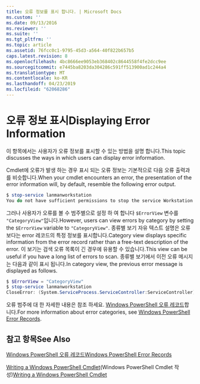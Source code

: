 ```yaml
---
title: 오류 정보를 표시 합니다. | Microsoft Docs
ms.custom: ''
ms.date: 09/13/2016
ms.reviewer: ''
ms.suite: ''
ms.tgt_pltfrm: ''
ms.topic: article
ms.assetid: 76fcc0c1-9795-45d3-a564-40f822b657b5
caps.latest.revision: 8
ms.openlocfilehash: 4bc8666ee9053eb368402c8644558f4fe2dcc9ee
ms.sourcegitcommit: e7445ba8203da304286c591ff513900ad1c244a4
ms.translationtype: MT
ms.contentlocale: ko-KR
ms.lasthandoff: 04/23/2019
ms.locfileid: "62068286"
---
```

# <a name="displaying-error-information"></a><span data-ttu-id="89dae-102">오류 정보 표시</span><span class="sxs-lookup"><span data-stu-id="89dae-102">Displaying Error Information</span></span>

<span data-ttu-id="89dae-103">이 항목에서는 사용자가 오류 정보를 표시할 수 있는 방법을 설명 합니다.</span><span class="sxs-lookup"><span data-stu-id="89dae-103">This topic discusses the ways in which users can display error information.</span></span>

<span data-ttu-id="89dae-104">Cmdlet에 오류가 발생 하는 경우 표시 되는 오류 정보는 기본적으로 다음 오류 출력과를 비슷합니다.</span><span class="sxs-lookup"><span data-stu-id="89dae-104">When your cmdlet encounters an error, the presentation of the error information will, by default, resemble the following error output.</span></span>

```powershell
$ stop-service lanmanworkstation
You do not have sufficient permissions to stop the service Workstation.
```

<span data-ttu-id="89dae-105">그러나 사용자가 오류를 볼 수 범주별으로 설정 하 여 합니다 `$ErrorView` 변수를 `"CategoryView"`입니다.</span><span class="sxs-lookup"><span data-stu-id="89dae-105">However, users can view errors by category by setting the `$ErrorView` variable to `"CategoryView"`.</span></span> <span data-ttu-id="89dae-106">종류별 보기 자유 텍스트 설명은 오류 보다는 error 레코드의 특정 정보를 표시합니다.</span><span class="sxs-lookup"><span data-stu-id="89dae-106">Category view displays specific information from the error record rather than a free-text description of the error.</span></span> <span data-ttu-id="89dae-107">이 보기는 검색 오류 목록이 긴 경우에 유용할 수 있습니다.</span><span class="sxs-lookup"><span data-stu-id="89dae-107">This view can be useful if you have a long list of errors to scan.</span></span> <span data-ttu-id="89dae-108">종류별 보기에서 이전 오류 메시지는 다음과 같이 표시 됩니다.</span><span class="sxs-lookup"><span data-stu-id="89dae-108">In category view, the previous error message is displayed as follows.</span></span>

```powershell
$ $ErrorView = "CategoryView"
$ stop-service lanmanworkstation
CloseError: (System.ServiceProcess.ServiceController:ServiceController) [stop-service], ServiceCommandException
```

<span data-ttu-id="89dae-109">오류 범주에 대 한 자세한 내용은 참조 하세요. [Windows PowerShell 오류 레코드](./windows-powershell-error-records.md)합니다.</span><span class="sxs-lookup"><span data-stu-id="89dae-109">For more information about error categories, see [Windows PowerShell Error Records](./windows-powershell-error-records.md).</span></span>

## <a name="see-also"></a><span data-ttu-id="89dae-110">참고 항목</span><span class="sxs-lookup"><span data-stu-id="89dae-110">See Also</span></span>

[<span data-ttu-id="89dae-111">Windows PowerShell 오류 레코드</span><span class="sxs-lookup"><span data-stu-id="89dae-111">Windows PowerShell Error Records</span></span>](./windows-powershell-error-records.md)

<span data-ttu-id="89dae-112">[Writing a Windows PowerShell Cmdlet](./writing-a-windows-powershell-cmdlet.md)(Windows PowerShell Cmdlet 작성)</span><span class="sxs-lookup"><span data-stu-id="89dae-112">[Writing a Windows PowerShell Cmdlet](./writing-a-windows-powershell-cmdlet.md)</span></span>
